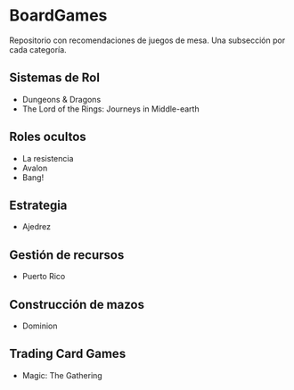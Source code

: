# BoardGames

Repositorio con recomendaciones de juegos de mesa. Una subsección por cada categoría.

## Sistemas de Rol

- Dungeons & Dragons
- The Lord of the Rings: Journeys in Middle-earth

## Roles ocultos

- La resistencia
- Avalon
- Bang!

## Estrategia

- Ajedrez

## Gestión de recursos

- Puerto Rico

## Construcción de mazos

- Dominion

## Trading Card Games

- Magic: The Gathering
